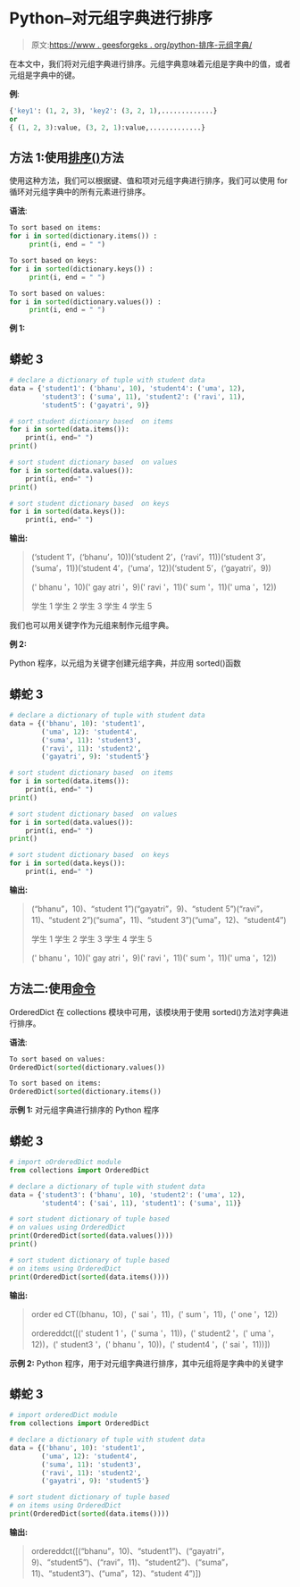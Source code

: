 # Python–对元组字典进行排序

> 原文:[https://www . geesforgeks . org/python-排序-元组字典/](https://www.geeksforgeeks.org/python-sorting-a-dictionary-of-tuples/)

在本文中，我们将对元组字典进行排序。元组字典意味着元组是字典中的值，或者元组是字典中的键。

**例**:

```py
{'key1': (1, 2, 3), 'key2': (3, 2, 1),.............}
or
{ (1, 2, 3):value, (3, 2, 1):value,.............}
```

## 方法 1:使用[排序()](https://www.geeksforgeeks.org/sorted-function-python/)方法

使用这种方法，我们可以根据键、值和项对元组字典进行排序，我们可以使用 for 循环对元组字典中的所有元素进行排序。

**语法**:

```py
To sort based on items:
for i in sorted(dictionary.items()) :
     print(i, end = " ")

To sort based on keys:
for i in sorted(dictionary.keys()) :
     print(i, end = " ") 

To sort based on values:
for i in sorted(dictionary.values()) :
     print(i, end = " ")           
```

**例 1:**

## 蟒蛇 3

```py
# declare a dictionary of tuple with student data
data = {'student1': ('bhanu', 10), 'student4': ('uma', 12),
        'student3': ('suma', 11), 'student2': ('ravi', 11),
        'student5': ('gayatri', 9)}

# sort student dictionary based  on items
for i in sorted(data.items()):
    print(i, end=" ")
print()

# sort student dictionary based  on values
for i in sorted(data.values()):
    print(i, end=" ")
print()

# sort student dictionary based  on keys
for i in sorted(data.keys()):
    print(i, end=" ")
```

**输出:**

> (‘student 1’，(‘bhanu’，10))(‘student 2’，(‘ravi’，11))(‘student 3’，(‘suma’，11))(‘student 4’，(‘uma’，12))(‘student 5’，(‘gayatri’，9))
> 
> (' bhanu '，10)(' gay atri '，9)(' ravi '，11)(' sum '，11)(' uma '，12))
> 
> 学生 1 学生 2 学生 3 学生 4 学生 5

我们也可以用关键字作为元组来制作元组字典。

**例 2:**

Python 程序，以元组为关键字创建元组字典，并应用 sorted()函数

## 蟒蛇 3

```py
# declare a dictionary of tuple with student data
data = {('bhanu', 10): 'student1',
        ('uma', 12): 'student4', 
        ('suma', 11): 'student3', 
        ('ravi', 11): 'student2',
        ('gayatri', 9): 'student5'}

# sort student dictionary based  on items
for i in sorted(data.items()):
    print(i, end=" ")
print()

# sort student dictionary based  on values
for i in sorted(data.values()):
    print(i, end=" ")
print()

# sort student dictionary based  on keys
for i in sorted(data.keys()):
    print(i, end=" ")
```

**输出:**

> (“bhanu”，10)、“student 1”)(“gayatri”，9)、“student 5”)(“ravi”，11)、“student 2”)(“suma”，11)、“student 3”)(“uma”，12)、“student4”)
> 
> 学生 1 学生 2 学生 3 学生 4 学生 5
> 
> (' bhanu '，10)(' gay atri '，9)(' ravi '，11)(' sum '，11)(' uma '，12))

## 方法二:使用[命令](https://www.geeksforgeeks.org/ordereddict-in-python/)

OrderedDict 在 collections 模块中可用，该模块用于使用 sorted()方法对字典进行排序。

**语法**:

```py
To sort based on values:
OrderedDict(sorted(dictionary.values())

To sort based on items:
OrderedDict(sorted(dictionary.items())
```

**示例 1:** 对元组字典进行排序的 Python 程序

## 蟒蛇 3

```py
# import oOrderedDict module
from collections import OrderedDict

# declare a dictionary of tuple with student data
data = {'student3': ('bhanu', 10), 'student2': ('uma', 12),
        'student4': ('sai', 11), 'student1': ('suma', 11)}

# sort student dictionary of tuple based
# on values using OrderedDict
print(OrderedDict(sorted(data.values())))
print()

# sort student dictionary of tuple based
# on items using OrderedDict
print(OrderedDict(sorted(data.items())))
```

**输出:**

> order ed CT((bhanu，10)，(' sai '，11)，(' sum '，11)，(' one '，12))
> 
> ordereddct([(' student 1 '，(' suma '，11))，(' student2 '，(' uma '，12))，(' student3 '，(' bhanu '，10))，(' student4 '，(' sai '，11))])

**示例 2:** Python 程序，用于对元组字典进行排序，其中元组将是字典中的关键字

## 蟒蛇 3

```py
# import orderedDict module
from collections import OrderedDict

# declare a dictionary of tuple with student data
data = {('bhanu', 10): 'student1', 
        ('uma', 12): 'student4', 
        ('suma', 11): 'student3', 
        ('ravi', 11): 'student2',
        ('gayatri', 9): 'student5'}

# sort student dictionary of tuple based 
# on items using OrderedDict
print(OrderedDict(sorted(data.items())))
```

**输出:**

> ordereddct([(“bhanu”，10)、“student1”)、(“gayatri”，9)、“student5”)、(“ravi”，11)、“student2”)、(“suma”，11)、“student3”)、(“uma”，12)、“student 4”)])